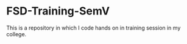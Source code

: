 # FSD-Training-SemV
This is a repository in which I code hands on in training session in my college.
